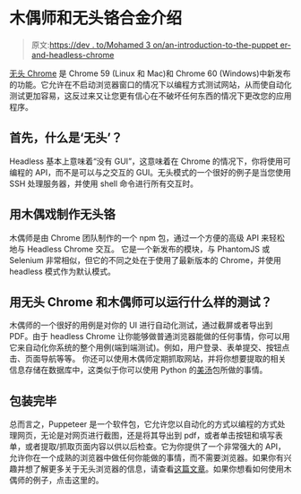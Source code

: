 # 木偶师和无头铬合金介绍

> 原文:[https://dev . to/Mohamed 3 on/an-introduction-to-the-puppet er-and-headless-chrome](https://dev.to/mohamed3on/an-introduction-to-puppeteer-and-headless-chrome)

[无头 Chrome](https://chromium.googlesource.com/chromium/src/+/lkgr/headless/README.md) 是 Chrome 59 (Linux 和 Mac)和 Chrome 60 (Windows)中新发布的功能。它允许在不启动浏览器窗口的情况下以编程方式测试网站，从而使自动化测试更加容易，这反过来又让您更有信心在不破坏任何东西的情况下更改您的应用程序。

## [](#first-of-all-what-is-headless)首先，什么是‘无头’？

Headless 基本上意味着“没有 GUI”，这意味着在 Chrome 的情况下，你将使用可编程的 API，而不是可以与之交互的 GUI。无头模式的一个很好的例子是当您使用 SSH 处理服务器，并使用 shell 命令进行所有交互时。

## [](#making-use-of-headless-chrome-with-puppeteer)用木偶戏制作无头铬

木偶师是由 Chrome 团队制作的一个 npm 包，通过一个方便的高级 API 来轻松地与 Headless Chrome 交互。
它是一个新发布的模块，与 PhantomJS 或 Selenium 非常相似，但它的不同之处在于使用了最新版本的 Chrome，并使用 headless 模式作为默认模式。

## [](#what-kind-of-tests-can-you-run-with-headless-chrome-and-puppeteer)用无头 Chrome 和木偶师可以运行什么样的测试？

木偶师的一个很好的用例是对你的 UI 进行自动化测试，通过截屏或者导出到 PDF。由于 headless Chrome 让你能够做普通浏览器能做的任何事情，你可以用它来自动化你系统的整个用例(端到端测试)。例如，用户登录、表单提交、按钮点击、页面导航等等。
你还可以使用木偶师定期抓取网站，并将你想要提取的相关信息存储在数据库中，这类似于你可以使用 Python 的[美汤](https://www.crummy.com/software/BeautifulSoup/bs4/doc/)包所做的事情。

## [](#wrapping-up)包装完毕

总而言之，Puppeteer 是一个软件包，它允许您以自动化的方式以编程的方式处理网页，无论是对网页进行截图，还是将其导出到 pdf，或者单击按钮和填写表单，或者提取/抓取页面内容以供以后检查。它为你提供了一个非常强大的 API，允许你在一个成熟的浏览器中做任何你能做的事情，而不需要浏览器。如果你有兴趣并想了解更多关于无头浏览器的信息，请查看[这篇文章](https://developers.google.com/web/updates/2017/04/headless-chrome)。如果你想看如何使用木偶师的例子，点击这里的。